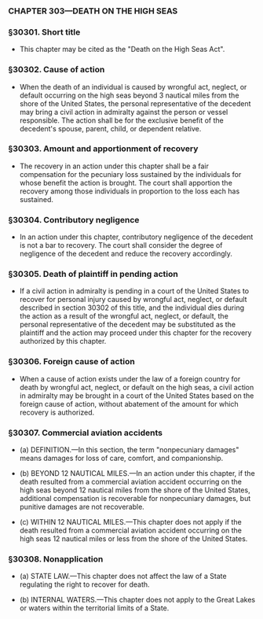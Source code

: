 ### **CHAPTER 303—DEATH ON THE HIGH SEAS**

### §30301. Short title
* This chapter may be cited as the "Death on the High Seas Act".

### §30302. Cause of action
* When the death of an individual is caused by wrongful act, neglect, or default occurring on the high seas beyond 3 nautical miles from the shore of the United States, the personal representative of the decedent may bring a civil action in admiralty against the person or vessel responsible. The action shall be for the exclusive benefit of the decedent's spouse, parent, child, or dependent relative.

### §30303. Amount and apportionment of recovery
* The recovery in an action under this chapter shall be a fair compensation for the pecuniary loss sustained by the individuals for whose benefit the action is brought. The court shall apportion the recovery among those individuals in proportion to the loss each has sustained.

### §30304. Contributory negligence
* In an action under this chapter, contributory negligence of the decedent is not a bar to recovery. The court shall consider the degree of negligence of the decedent and reduce the recovery accordingly.

### §30305. Death of plaintiff in pending action
* If a civil action in admiralty is pending in a court of the United States to recover for personal injury caused by wrongful act, neglect, or default described in section 30302 of this title, and the individual dies during the action as a result of the wrongful act, neglect, or default, the personal representative of the decedent may be substituted as the plaintiff and the action may proceed under this chapter for the recovery authorized by this chapter.

### §30306. Foreign cause of action
* When a cause of action exists under the law of a foreign country for death by wrongful act, neglect, or default on the high seas, a civil action in admiralty may be brought in a court of the United States based on the foreign cause of action, without abatement of the amount for which recovery is authorized.

### §30307. Commercial aviation accidents
* (a) DEFINITION.—In this section, the term "nonpecuniary damages" means damages for loss of care, comfort, and companionship.

* (b) BEYOND 12 NAUTICAL MILES.—In an action under this chapter, if the death resulted from a commercial aviation accident occurring on the high seas beyond 12 nautical miles from the shore of the United States, additional compensation is recoverable for nonpecuniary damages, but punitive damages are not recoverable.

* (c) WITHIN 12 NAUTICAL MILES.—This chapter does not apply if the death resulted from a commercial aviation accident occurring on the high seas 12 nautical miles or less from the shore of the United States.

### §30308. Nonapplication
* (a) STATE LAW.—This chapter does not affect the law of a State regulating the right to recover for death.

* (b) INTERNAL WATERS.—This chapter does not apply to the Great Lakes or waters within the territorial limits of a State.